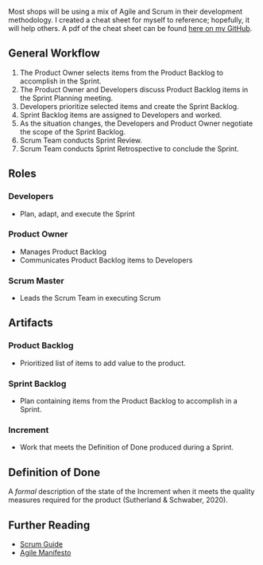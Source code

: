 Most shops will be using a mix of Agile and Scrum in their development methodology. I created a cheat sheet for myself to reference; hopefully, it will help others. A pdf of the cheat sheet can be found [here on my GitHub](https://github.com/jakeEspinosa/scrumCheatSheet/).

## General Workflow
1. The Product Owner selects items from the Product Backlog to accomplish in the Sprint.
2. The Product Owner and Developers discuss Product Backlog items in the Sprint Planning meeting.
3. Developers prioritize selected items and create the Sprint Backlog.
4. Sprint Backlog items are assigned to Developers and worked.
5. As the situation changes, the Developers and Product Owner negotiate the scope of the Sprint Backlog.
6. Scrum Team conducts Sprint Review.
7. Scrum Team conducts Sprint Retrospective to conclude the Sprint.

## Roles
### Developers
* Plan, adapt, and execute the Sprint

### Product Owner
* Manages Product Backlog
* Communicates Product Backlog items to Developers

### Scrum Master
* Leads the Scrum Team in executing Scrum

## Artifacts
### Product Backlog
* Prioritized list of items to add value to the product.

### Sprint Backlog
* Plan containing items from the Product Backlog to accomplish in a Sprint.

### Increment
* Work that meets the Definition of Done produced during a Sprint.

## Definition of Done
A _formal_ description of the state of the Increment when it meets the quality measures required for the product (Sutherland & Schwaber, 2020).

## Further Reading
* [Scrum Guide](https://scrumguides.org/scrum-guide.html)
* [Agile Manifesto](https://agilemanifesto.org/principles.html)

